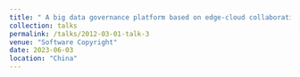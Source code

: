 ```yaml
---
title: " A big data governance platform based on edge-cloud collaboration "
collection: talks
permalink: /talks/2012-03-01-talk-3
venue: "Software Copyright"
date: 2023-06-03
location: "China"
---
```

